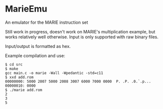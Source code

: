 # MarieEmu
An emulator for the MARIE instruction set

Still work in progress, doesn't work on MARIE's multiplication example, but works relatively well otherwise. Input is only supported with raw binary files.

Input/output is formatted as hex.

Example compilation and use:

```
$ cd src
$ make
gcc main.c -o marie -Wall -Wpedantic -std=c11
$ xxd add.rom
00000000: 5000 2007 5000 2008 3007 6000 7000 0000  P. .P. .0.`.p...
00000010: 0000
$ ./marie add.rom
2
3
5
```
